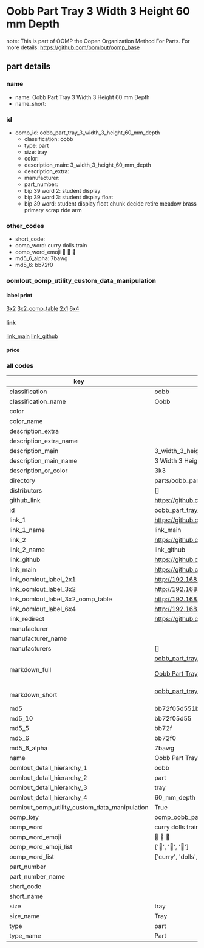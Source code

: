 # Oobb Part Tray 3 Width 3 Height 60 mm Depth  

note: This is part of OOMP the Oopen Organization Method For Parts. For more details: https://github.com/oomlout/oomp_base

##  part details
  







### name
* name: Oobb Part Tray 3 Width 3 Height 60 mm Depth
* name_short: 
### id
* oomp_id: oobb_part_tray_3_width_3_height_60_mm_depth
  * classification: oobb
  * type: part
  * size: tray
  * color: 
  * description_main: 3_width_3_height_60_mm_depth
  * description_extra: 
  * manufacturer: 
  * part_number: 
  * bip 39 word 2: student display
  * bip 39 word 3: student display float
  * bip 39 word: student display float chunk decide retire meadow brass primary scrap ride arm

### other_codes
* short_code: 
* oomp_word: curry dolls train
* oomp_word_emoji :curry: :dolls: :train:
* md5_6_alpha: 7bawg
* md5_6: bb72f0






### oomlout_oomp_utility_custom_data_manipulation
#### label print
[3x2](http://192.168.1.245:1112/?label=oomp%207bawg)
[3x2_oomp_table](http://192.168.1.108:1112/?label=oomp%207bawg)
[2x1](http://192.168.1.242:1112/?label=oomp%207bawg)
[6x4](http://192.168.1.55:1112/?label=oomp%207bawg)    

#### link

[link_main](https://github.com/oomlout/oomlout_oomp_version_1_messy/tree/main/parts/oobb_part_tray_3_width_3_height_60_mm_depth) [link_github](https://github.com/oomlout/oomlout_oomp_version_1_messy/tree/main/parts/oobb_part_tray_3_width_3_height_60_mm_depth)                             

#### price







### all codes 
| key | value |  
| --- | --- |  
| classification | oobb |  
| classification_name | Oobb |  
| color |  |  
| color_name |  |  
| description_extra |  |  
| description_extra_name |  |  
| description_main | 3_width_3_height_60_mm_depth |  
| description_main_name | 3 Width 3 Height 60 mm Depth |  
| description_or_color | 3k3 |  
| directory | parts/oobb_part_tray_3_width_3_height_60_mm_depth |  
| distributors | [] |  
| github_link | https://github.com/oomlout/oomlout_oomp_part_src/tree/main/parts/oobb_part_tray_3_width_3_height_60_mm_depth |  
| id | oobb_part_tray_3_width_3_height_60_mm_depth |  
| link_1 | https://github.com/oomlout/oomlout_oomp_version_1_messy/tree/main/parts/oobb_part_tray_3_width_3_height_60_mm_depth |  
| link_1_name | link_main |  
| link_2 | https://github.com/oomlout/oomlout_oomp_version_1_messy/tree/main/parts/oobb_part_tray_3_width_3_height_60_mm_depth |  
| link_2_name | link_github |  
| link_github | https://github.com/oomlout/oomlout_oomp_version_1_messy/tree/main/parts/oobb_part_tray_3_width_3_height_60_mm_depth |  
| link_main | https://github.com/oomlout/oomlout_oomp_version_1_messy/tree/main/parts/oobb_part_tray_3_width_3_height_60_mm_depth |  
| link_oomlout_label_2x1 | http://192.168.1.242:1112/?label=oomp%207bawg |  
| link_oomlout_label_3x2 | http://192.168.1.245:1112/?label=oomp%207bawg |  
| link_oomlout_label_3x2_oomp_table | http://192.168.1.108:1112/?label=oomp%207bawg |  
| link_oomlout_label_6x4 | http://192.168.1.55:1112/?label=oomp%207bawg |  
| link_redirect | https://github.com/oomlout/oomlout_oomp_version_1_messy/tree/main/parts/oobb_part_tray_3_width_3_height_60_mm_depth |  
| manufacturer |  |  
| manufacturer_name |  |  
| manufacturers | [] |  
| markdown_full | [oobb_part_tray_3_width_3_height_60_mm_depth](none)<br>[](none)<br>[Oobb Part Tray 3 Width 3 Height 60 Mm Depth](none)<br><br> |  
| markdown_short | [oobb_part_tray_3_width_3_height_60_mm_depth](none)<br><br> |  
| md5 | bb72f05d551b3136df9c628ab24fe6bb |  
| md5_10 | bb72f05d55 |  
| md5_5 | bb72f |  
| md5_6 | bb72f0 |  
| md5_6_alpha | 7bawg |  
| name | Oobb Part Tray 3 Width 3 Height 60 mm Depth |  
| oomlout_detail_hierarchy_1 | oobb |  
| oomlout_detail_hierarchy_2 | part |  
| oomlout_detail_hierarchy_3 | tray |  
| oomlout_detail_hierarchy_4 | 60_mm_depth |  
| oomlout_oomp_utility_custom_data_manipulation | True |  
| oomp_key | oomp_oobb_part_tray_3_width_3_height_60_mm_depth |  
| oomp_word | curry dolls train |  
| oomp_word_emoji | :curry: :dolls: :train: |  
| oomp_word_emoji_list | [':curry:', ':dolls:', ':train:'] |  
| oomp_word_list | ['curry', 'dolls', 'train'] |  
| part_number |  |  
| part_number_name |  |  
| short_code |  |  
| short_name |  |  
| size | tray |  
| size_name | Tray |  
| type | part |  
| type_name | Part |  
